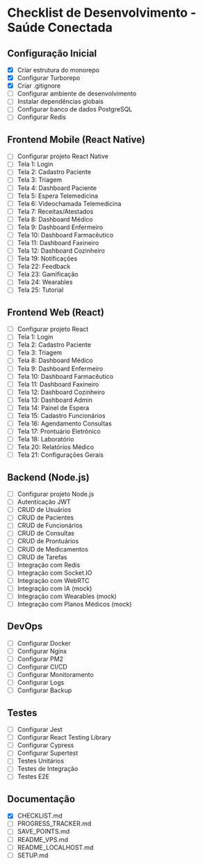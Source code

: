 # Checklist de Desenvolvimento - Saúde Conectada

## Configuração Inicial
- [x] Criar estrutura do monorepo
- [x] Configurar Turborepo
- [x] Criar .gitignore
- [ ] Configurar ambiente de desenvolvimento
- [ ] Instalar dependências globais
- [ ] Configurar banco de dados PostgreSQL
- [ ] Configurar Redis

## Frontend Mobile (React Native)
- [ ] Configurar projeto React Native
- [ ] Tela 1: Login
- [ ] Tela 2: Cadastro Paciente
- [ ] Tela 3: Triagem
- [ ] Tela 4: Dashboard Paciente
- [ ] Tela 5: Espera Telemedicina
- [ ] Tela 6: Videochamada Telemedicina
- [ ] Tela 7: Receitas/Atestados
- [ ] Tela 8: Dashboard Médico
- [ ] Tela 9: Dashboard Enfermeiro
- [ ] Tela 10: Dashboard Farmacêutico
- [ ] Tela 11: Dashboard Faxineiro
- [ ] Tela 12: Dashboard Cozinheiro
- [ ] Tela 19: Notificações
- [ ] Tela 22: Feedback
- [ ] Tela 23: Gamificação
- [ ] Tela 24: Wearables
- [ ] Tela 25: Tutorial

## Frontend Web (React)
- [ ] Configurar projeto React
- [ ] Tela 1: Login
- [ ] Tela 2: Cadastro Paciente
- [ ] Tela 3: Triagem
- [ ] Tela 8: Dashboard Médico
- [ ] Tela 9: Dashboard Enfermeiro
- [ ] Tela 10: Dashboard Farmacêutico
- [ ] Tela 11: Dashboard Faxineiro
- [ ] Tela 12: Dashboard Cozinheiro
- [ ] Tela 13: Dashboard Admin
- [ ] Tela 14: Painel de Espera
- [ ] Tela 15: Cadastro Funcionários
- [ ] Tela 16: Agendamento Consultas
- [ ] Tela 17: Prontuário Eletrônico
- [ ] Tela 18: Laboratório
- [ ] Tela 20: Relatórios Médico
- [ ] Tela 21: Configurações Gerais

## Backend (Node.js)
- [ ] Configurar projeto Node.js
- [ ] Autenticação JWT
- [ ] CRUD de Usuários
- [ ] CRUD de Pacientes
- [ ] CRUD de Funcionários
- [ ] CRUD de Consultas
- [ ] CRUD de Prontuários
- [ ] CRUD de Medicamentos
- [ ] CRUD de Tarefas
- [ ] Integração com Redis
- [ ] Integração com Socket.IO
- [ ] Integração com WebRTC
- [ ] Integração com IA (mock)
- [ ] Integração com Wearables (mock)
- [ ] Integração com Planos Médicos (mock)

## DevOps
- [ ] Configurar Docker
- [ ] Configurar Nginx
- [ ] Configurar PM2
- [ ] Configurar CI/CD
- [ ] Configurar Monitoramento
- [ ] Configurar Logs
- [ ] Configurar Backup

## Testes
- [ ] Configurar Jest
- [ ] Configurar React Testing Library
- [ ] Configurar Cypress
- [ ] Configurar Supertest
- [ ] Testes Unitários
- [ ] Testes de Integração
- [ ] Testes E2E

## Documentação
- [x] CHECKLIST.md
- [ ] PROGRESS_TRACKER.md
- [ ] SAVE_POINTS.md
- [ ] README_VPS.md
- [ ] README_LOCALHOST.md
- [ ] SETUP.md 